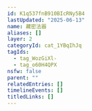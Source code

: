 ```yaml
---
id: K1q537fnB910BIcRNy5B4
lastUpdated: "2025-06-13"
name: 藏密法器
aliases: []
layer: 2
categoryId: cat_1YBqIhJq
tagIds:
  - tag_WozGiXl-
  - tag_o60H4QPX
nsfw: false
parent: ""
relatedEntries: []
timelineEvents: []
titledLinks: []
---
```


